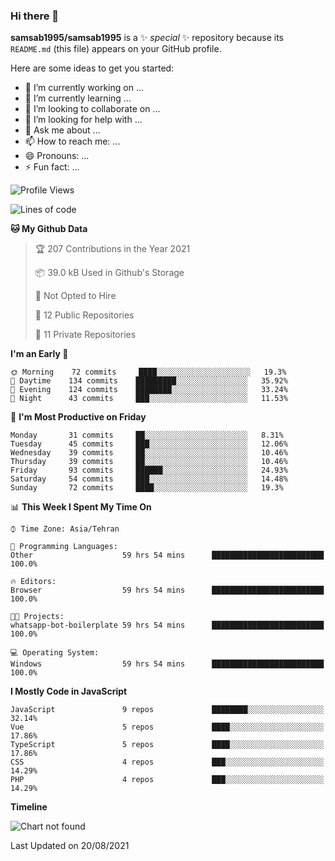 ### Hi there 👋

**samsab1995/samsab1995** is a ✨ _special_ ✨ repository because its `README.md` (this file) appears on your GitHub profile.

Here are some ideas to get you started:

- 🔭 I’m currently working on ...
- 🌱 I’m currently learning ...
- 👯 I’m looking to collaborate on ...
- 🤔 I’m looking for help with ...
- 💬 Ask me about ...
- 📫 How to reach me: ...
- 😄 Pronouns: ...
- ⚡ Fun fact: ...

<!--START_SECTION:waka-->
![Profile Views](http://img.shields.io/badge/Profile%20Views-0-blue)

![Lines of code](https://img.shields.io/badge/From%20Hello%20World%20I%27ve%20Written-492117%20lines%20of%20code-blue)

**🐱 My Github Data** 

> 🏆 207 Contributions in the Year 2021
 > 
> 📦 39.0 kB Used in Github's Storage 
 > 
> 🚫 Not Opted to Hire
 > 
> 📜 12 Public Repositories 
 > 
> 🔑 11 Private Repositories  
 > 
**I'm an Early 🐤** 

```text
🌞 Morning    72 commits     ████░░░░░░░░░░░░░░░░░░░░░   19.3% 
🌆 Daytime    134 commits    █████████░░░░░░░░░░░░░░░░   35.92% 
🌃 Evening    124 commits    ████████░░░░░░░░░░░░░░░░░   33.24% 
🌙 Night      43 commits     ███░░░░░░░░░░░░░░░░░░░░░░   11.53%

```
📅 **I'm Most Productive on Friday** 

```text
Monday       31 commits     ██░░░░░░░░░░░░░░░░░░░░░░░   8.31% 
Tuesday      45 commits     ███░░░░░░░░░░░░░░░░░░░░░░   12.06% 
Wednesday    39 commits     ██░░░░░░░░░░░░░░░░░░░░░░░   10.46% 
Thursday     39 commits     ██░░░░░░░░░░░░░░░░░░░░░░░   10.46% 
Friday       93 commits     ██████░░░░░░░░░░░░░░░░░░░   24.93% 
Saturday     54 commits     ███░░░░░░░░░░░░░░░░░░░░░░   14.48% 
Sunday       72 commits     ████░░░░░░░░░░░░░░░░░░░░░   19.3%

```


📊 **This Week I Spent My Time On** 

```text
⌚︎ Time Zone: Asia/Tehran

💬 Programming Languages: 
Other                    59 hrs 54 mins      █████████████████████████   100.0%

🔥 Editors: 
Browser                  59 hrs 54 mins      █████████████████████████   100.0%

🐱‍💻 Projects: 
whatsapp-bot-boilerplate 59 hrs 54 mins      █████████████████████████   100.0%

💻 Operating System: 
Windows                  59 hrs 54 mins      █████████████████████████   100.0%

```

**I Mostly Code in JavaScript** 

```text
JavaScript               9 repos             ████████░░░░░░░░░░░░░░░░░   32.14% 
Vue                      5 repos             ████░░░░░░░░░░░░░░░░░░░░░   17.86% 
TypeScript               5 repos             ████░░░░░░░░░░░░░░░░░░░░░   17.86% 
CSS                      4 repos             ███░░░░░░░░░░░░░░░░░░░░░░   14.29% 
PHP                      4 repos             ███░░░░░░░░░░░░░░░░░░░░░░   14.29%

```


**Timeline**

![Chart not found](https://raw.githubusercontent.com/samsab1995/samsab1995/main/charts/bar_graph.png) 


 Last Updated on 20/08/2021
<!--END_SECTION:waka-->

